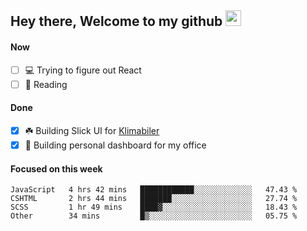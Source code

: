 ## Hey there, Welcome to my github <img src="https://media.giphy.com/media/hvRJCLFzcasrR4ia7z/giphy.gif" width="25px">

#### Now
- [ ] 💻 Trying to figure out React
- [ ] 📕 Reading

#### Done
- [x] ☘️ Building Slick UI for [Klimabiler](https://klimabiler.dk)
- [x] 🚀 Building personal dashboard for my office
 
 #### Focused on this week
<!--START_SECTION:waka-->

```text
JavaScript   4 hrs 42 mins   ████████████░░░░░░░░░░░░░   47.43 %
CSHTML       2 hrs 44 mins   ███████░░░░░░░░░░░░░░░░░░   27.74 %
SCSS         1 hr 49 mins    ████▓░░░░░░░░░░░░░░░░░░░░   18.43 %
Other        34 mins         █▒░░░░░░░░░░░░░░░░░░░░░░░   05.75 %
```

<!--END_SECTION:waka-->

